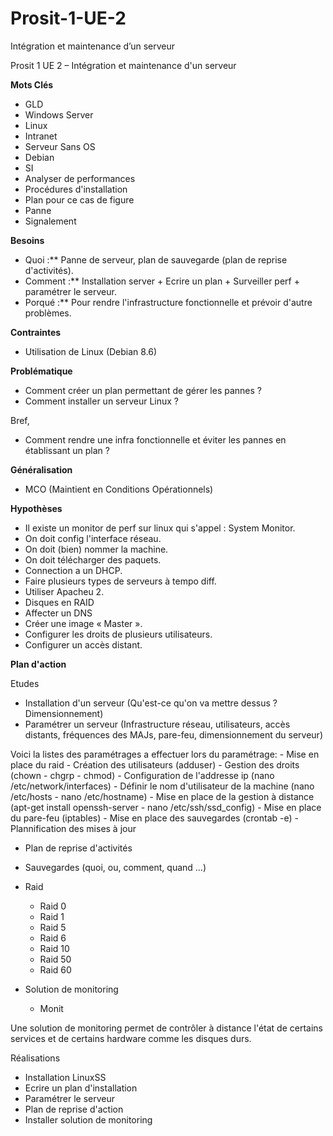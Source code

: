 ﻿# Prosit-1-UE-2
Intégration et maintenance d’un serveur

Prosit 1 UE 2 – Intégration et maintenance d&#39;un serveur

**Mots Clés**

- GLD
- Windows Server
- Linux
- Intranet
- Serveur Sans OS
- Debian
- SI
- Analyser de performances
- Procédures d&#39;installation
- Plan pour ce cas de figure
- Panne
- Signalement

**Besoins**

-  Quoi :** Panne de serveur, plan de sauvegarde (plan de reprise d&#39;activités).
-  Comment :** Installation server + Ecrire un plan + Surveiller perf + paramétrer le serveur.
-  Porqué :** Pour rendre l&#39;infrastructure fonctionnelle et prévoir d&#39;autre problèmes.

**Contraintes**

- Utilisation de Linux (Debian 8.6)

**Problématique**

- Comment créer un plan permettant de gérer les pannes ?
- Comment installer un serveur Linux ?

 Bref,

- Comment rendre une infra fonctionnelle et éviter les pannes en établissant un plan ?

**Généralisation**

- MCO (Maintient en Conditions Opérationnels)

**Hypothèses**

- Il existe un monitor de perf sur linux qui s&#39;appel : System Monitor.
- On doit config l&#39;interface réseau.
- On doit (bien) nommer la machine.
- On doit télécharger des paquets.
- Connection a un DHCP.
- Faire plusieurs types de serveurs à tempo diff.
- Utiliser Apacheu 2.
- Disques en RAID
- Affecter un DNS
- Créer une image « Master ».
- Configurer les droits de plusieurs utilisateurs.
- Configurer un accès distant.

**Plan d&#39;action**

Etudes

- Installation d&#39;un serveur (Qu&#39;est-ce qu&#39;on va mettre dessus ? Dimensionnement)
- Paramétrer un serveur (Infrastructure réseau, utilisateurs, accès distants, fréquences des MAJs, pare-feu, dimensionnement du serveur)

Voici la listes des paramétrages a effectuer lors du paramétrage:
	- Mise en place du raid
	- Création des utilisateurs (adduser)
	- Gestion des droits (chown - chgrp - chmod)
	- Configuration de l'addresse ip (nano /etc/network/interfaces)
	- Définir le nom d'utilisateur de la machine (nano /etc/hosts - nano /etc/hostname)
	- Mise en place de la gestion à distance (apt-get install openssh-server   -  nano /etc/ssh/ssd_config)
	- Mise en place du pare-feu (iptables)
	- Mise en place des sauvegardes (crontab -e)
	- Plannification des mises à jour 

- Plan de reprise d&#39;activités
- Sauvegardes (quoi, ou, comment, quand …)
- Raid
	- Raid 0
	- Raid 1
	- Raid 5
	- Raid 6
	- Raid 10
	- Raid 50
	- Raid 60

- Solution de monitoring
	- Monit

Une solution de monitoring permet de contrôler à distance l'état de certains services et de certains hardware comme les disques durs.

Réalisations

- Installation LinuxSS
- Ecrire un plan d&#39;installation
- Paramétrer le serveur
- Plan de reprise d&#39;action
- Installer solution de monitoring
